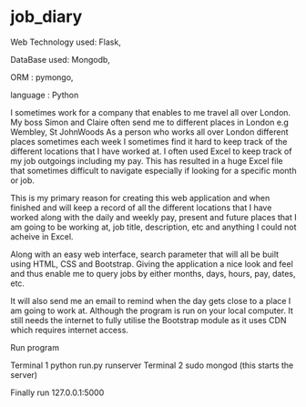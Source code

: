 # job_diary

Web Technology used:  Flask,

DataBase used:  Mongodb,

ORM :  pymongo,

language : Python


I sometimes work for a company that enables to me travel all over London. My boss Simon and Claire often send me to different places in London e.g Wembley, St JohnWoods As a person who works all over London different places sometimes each week I sometimes find it hard to keep track of the different locations that I have worked at. I often used Excel to keep track of my job outgoings including my pay. This has resulted in a huge Excel file that sometimes difficult to navigate especially if looking for a specific month or job.

This is my primary reason for creating this web application and when finished and will keep a record of all the different locations that I have worked along with the daily and weekly pay, present and future places that I am going to be working at, job title, description, etc and anything I could not acheive in Excel.

Along with an easy web interface, search parameter that will all be built using HTML, CSS and Bootstrap. Giving the application a nice look and feel and thus enable me to query jobs by either months, days, hours, pay, dates, etc.

It will also send me an email to remind when the day gets close to a place I am going to work at.
Although the program is run on your local computer. It still needs the internet to fully utilise the Bootstrap
module as it uses CDN which requires internet access.


Run program

Terminal 1  python run.py runserver
Terminal 2  sudo mongod (this starts the server)

Finally run 127.0.0.1:5000
